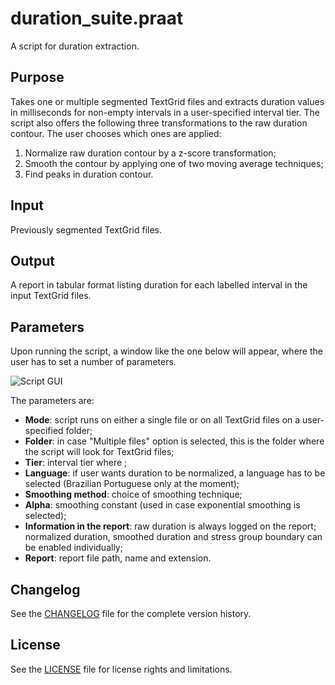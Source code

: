 # duration_suite.praat

A script for duration extraction.

## Purpose

Takes one or multiple segmented TextGrid files and extracts duration values in milliseconds for non-empty intervals in a user-specified interval tier. The script also offers the following three transformations to the raw duration contour. The user chooses which ones are applied:

1. Normalize raw duration contour by a z-score transformation;
2. Smooth the contour by applying one of two moving average techniques;
3. Find peaks in duration contour.

## Input
Previously segmented TextGrid files.
 
## Output
A report in tabular format listing duration for each labelled interval in the input TextGrid files.

## Parameters

Upon running the script, a window like the one below will appear, where the user has to set a number of parameters.

![Script GUI](figs/script-gui.png)

The parameters are:

- **Mode**: script runs on either a single file or on all TextGrid files on a user-specified folder;
- **Folder**: in case "Multiple files" option is selected, this is the folder where the script will look for TextGrid files;
- **Tier**: interval tier where ;
- **Language**: if user wants duration to be normalized, a language has to be selected (Brazilian Portuguese only at the moment);
- **Smoothing method**: choice of smoothing technique;
- **Alpha**: smoothing constant (used in case exponential smoothing is selected);
- **Information in the report**: raw duration is always logged on the report; normalized duration, smoothed duration and stress group boundary can be enabled individually;
- **Report**: report file path, name and extension. 

## Changelog

See the [CHANGELOG](CHANGELOG.md) file for the complete version history.

## License

See the [LICENSE](LICENSE.md) file for license rights and limitations.

<!--
## Comments
Script file and user files don't need to be in the same file directory.

## How to cite

Click on the DOI badge above to see instructions on how to cite the script.

## Reference
-->

